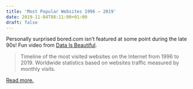 ```yaml
---
title: 'Most Popular Websites 1996 – 2019'
date: 2019-11-04T08:11:00+01:00
draft: false
---
```


Personally surprised bored.com isn’t featured at some point during the late 90s! Fun video from [Data Is Beautiful](https://www.youtube.com/watch?v=2Uj1A9AguFs).

> Timeline of the most visited websites on the Internet from 1996 to 2019. Worldwide statistics based on websites traffic measured by monthly visits.

[Read more.](https://www.youtube.com/watch?v=2Uj1A9AguFs)